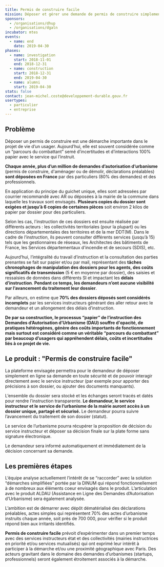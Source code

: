 ```yaml
---
title: Permis de construire facile
mission: Déposer et gérer une demande de permis de construire simplement
sponsors:
  - /organisations/dhup
  - /organisations/dgaln
incubator: mtes
events:
  - name: end
    date: 2019-04-30
phases:
  - name: investigation
    start: 2018-11-01
    end: 2018-12-31
  - name: construction
    start: 2018-12-31
    end: 2019-04-30
  - name: alumni
    start: 2019-04-30
stats: false
contact: jean-michel.coste@developpement-durable.gouv.fr
usertypes:
  - particulier
  - entreprise
---
```

## Problème

Déposer un permis de construire est une démarche importante dans le projet de vie d’un usager. Aujourd’hui, elle est souvent considérée comme un “parcours du combattant” semé d’incertitudes et d’interactions 100% papier avec le service qui l’instruit. 

**Chaque année, plus d’un million de demandes d’autorisation d’urbanisme** (permis de construire, d'aménager ou de démolir, déclarations préalables) **sont déposées en France** par des particuliers (80% des demandes) et des professionnels.

En application du principe du guichet unique, elles sont adressées par courrier recommandé avec AR ou déposées à la mairie de la commune dans laquelle les travaux sont envisagés. **Plusieurs copies du dossier sont exigées et jusqu’à 6 copies de certaines pièces** soit environ 2 kilos de papier par dossier pour des particuliers.

Selon les cas, l'instruction de ces dossiers est ensuite réalisée par différents acteurs : les collectivités territoriales (pour la plupart) ou les directions départementales des territoires et de la mer DDT(M). Dans le cadre de l’instruction, ils peuvent consulter différents services (jusqu’à 15) tels que les gestionnaires de réseaux, les Architectes des bâtiments de France, les Services départementaux d'incendie et de secours (SDIS), etc.

Aujourd’hui, l’intégralité du travail d’instruction et la consultation des parties prenantes se fait sur papier et/ou par mail, représentant des **tâches chronophages de manipulation des dossiers pour les agents, des coûts significatifs de transmission** (5 € en moyenne par dossier), des saisies et ressaisies de données dans différents SI et impactant les **délais d’instruction**. **Pendant ce temps, les demandeurs n’ont aucune visibilité sur l’avancement du traitement leur dossier**.

Par ailleurs, on estime que **70% des dossiers déposés sont considérés incomplets** par les services instructeurs générant des aller retour avec le demandeur et un allongement des délais d’instruction. 

**De par sa construction, le processus “papier” de l’instruction des Demandes d’Autorisation d’Urbanisme (DAU) souffre d'opacité, de pratiques hétérogènes, génère des coûts importants de fonctionnement mais surtout est considéré comme un véritable “parcours du combattant” par beaucoup d’usagers qui appréhendent délais, coûts et incertitudes liés à ce projet de vie.**

## Le produit : "Permis de construire facile"

La plateforme envisagée permettra pour le demandeur de déposer simplement en ligne sa demande en toute sécurité et de pouvoir interagir directement avec le service instructeur (par exemple pour apporter des précisions à son dossier, ou ajouter des documents manquants).

L’ensemble du dossier sera stocké et les échanges seront tracés et datés pour rendre l’instruction transparente. **Le demandeur, le service instructeur et le service de l’urbanisme de la mairie auront accès à un dossier unique, partagé et sécurisé.** Le demandeur pourra suivre l’avancement du traitement de son dossier (statut). 

Le service de l’urbanisme pourra récupérer la proposition de décision du service instructeur et déposer sa décision finale sur la plate forme sans signature électronique.

Le demandeur sera informé automatiquement et immédiatement de la décision concernant sa demande.

## Les premières étapes 

L’équipe analyse actuellement l’intérêt de se “raccorder” avec la solution “démarches simplifiées” portée par la DINUM qui répond fonctionnellement à de nombreux aux éléments coeur envisagés dans le produit. L’articulation avec le produit ALDAU (Assistance en Ligne des Demandes d’Autorisation d’Urbanisme) sera également analysée.

L’ambition est de démarrer avec dépôt dématérialisé des déclarations préalables, actes simples qui représentent 70% des actes d’urbanisme instruits chaque année, soit près de 700 000, pour vérifier si le produit répond bien aux irritants identifiés.

**Permis de construire facile** prévoit d’expérimenter dans un premier temps avec des services instructeurs état et des collectivités (mairies instructrices en priorité et/ou services mutualisés) qui ont exprimé leur intérêt à participer à la démarche et/ou une proximité géographique avec Paris. Des acteurs gravitant dans le domaine des demandes d’urbanismes (startups, professionnels) seront également étroitement associés à la démarche. 
